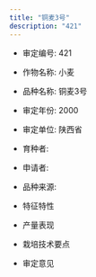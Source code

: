```yaml
---
title: "铜麦3号"
description: "421"
---
```

* 审定编号:  421

*  作物名称:  小麦

*  品种名称:  铜麦3号

*  审定年份:  2000

*  审定单位:  陕西省

* 育种者:  

*  申请者:  

*  品种来源:  

*  特征特性


*  产量表现


*  栽培技术要点


*  审定意见

